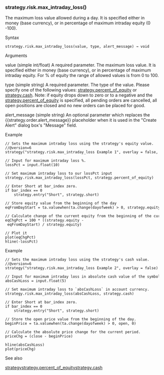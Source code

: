 ### strategy.risk.max\_intraday\_loss()

The maximum loss value allowed during a day. It is specified either in money (base currency), or in percentage of maximum intraday equity (0 -100).

Syntax

```
strategy.risk.max_intraday_loss(value, type, alert_message) → void
```

Arguments

value (simple int/float) A required parameter. The maximum loss value. It is specified either in money (base currency), or in percentage of maximum intraday equity. For % of equity the range of allowed values is from 0 to 100.

type (simple string) A required parameter. The type of the value. Please specify one of the following values: [strategy.percent\_of\_equity](#const_strategy.percent_of_equity) or [strategy.cash](#const_strategy.cash). Note: if equity drops down to zero or to a negative and the [strategy.percent\_of\_equity](#const_strategy.percent_of_equity) is specified, all pending orders are cancelled, all open positions are closed and no new orders can be placed for good.

alert\_message (simple string) An optional parameter which replaces the {{strategy.order.alert\_message}} placeholder when it is used in the "Create Alert" dialog box's "Message" field.

Example

```
// Sets the maximum intraday loss using the strategy's equity value.  
//@version=6  
strategy("strategy.risk.max_intraday_loss Example 1", overlay = false, default_qty_type = strategy.percent_of_equity, default_qty_value = 100)  
  
// Input for maximum intraday loss %.  
lossPct = input.float(10)  
  
// Set maximum intraday loss to our lossPct input  
strategy.risk.max_intraday_loss(lossPct, strategy.percent_of_equity)  
  
// Enter Short at bar_index zero.  
if bar_index == 0  
    strategy.entry("Short", strategy.short)  
  
// Store equity value from the beginning of the day  
eqFromDayStart = ta.valuewhen(ta.change(dayofweek) > 0, strategy.equity, 0)  
  
// Calculate change of the current equity from the beginning of the current day.  
eqChgPct = 100 * ((strategy.equity - eqFromDayStart) / strategy.equity)  
  
// Plot it  
plot(eqChgPct)  
hline(-lossPct)
```

Example

```
// Sets the maximum intraday loss using the strategy's cash value.  
//@version=6  
strategy("strategy.risk.max_intraday_loss Example 2", overlay = false)  
  
// Input for maximum intraday loss in absolute cash value of the symbol.  
absCashLoss = input.float(5)  
  
// Set maximum intraday loss to `absCashLoss` in account currency.  
strategy.risk.max_intraday_loss(absCashLoss, strategy.cash)  
  
// Enter Short at bar_index zero.  
if bar_index == 0  
    strategy.entry("Short", strategy.short)  
  
// Store the open price value from the beginning of the day.  
beginPrice = ta.valuewhen(ta.change(dayofweek) > 0, open, 0)  
  
// Calculate the absolute price change for the current period.  
priceChg = (close - beginPrice)  
  
hline(absCashLoss)  
plot(priceChg)
```

See also

[strategy](#fun_strategy)[strategy.percent\_of\_equity](#const_strategy.percent_of_equity)[strategy.cash](#const_strategy.cash)

